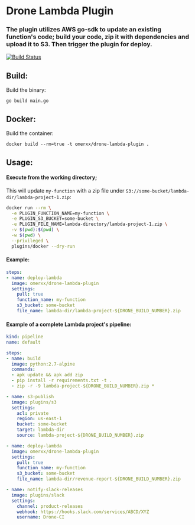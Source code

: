 # Drone Lambda Plugin

### The plugin utilizes AWS go-sdk to update an existing function's code; build your code, zip it with dependencies and upload it to S3. Then trigger the plugin for deploy.
[![Build Status](https://droneio.spot.im/api/badges/omerxx/drone-lambda-plugin/status.svg)](https://droneio.spot.im/omerxx/drone-lambda-plugin)

## Build:
Build the binary:
```
go build main.go
```

## Docker:
Build the container:
```
docker build --rm=true -t omerxx/drone-lambda-plugin .
```

## Usage:

#### Execute from the working directory; 
This will update `my-function` with a zip file under `S3://some-bucket/lambda-dir/lambda-project-1.zip`:
```bash
docker run --rm \
  -e PLUGIN_FUNCTION_NAME=my-function \
  -e PLUGIN_S3_BUCKET=some-bucket \
  -e PLUGIN_FILE_NAME=lambda-directory/lambda-project-1.zip \
  -v $(pwd):$(pwd) \
  -w $(pwd) \
  --privileged \
  plugins/docker --dry-run
```

#### Example:

```yaml
steps:
- name: deploy-lambda
  image: omerxx/drone-lambda-plugin
  settings:
    pull: true
    function_name: my-function
    s3_bucket: some-bucket
    file_name: lambda-dir/lambda-project-${DRONE_BUILD_NUMBER}.zip
```

#### Example of a complete Lambda project's pipeline:

```yaml
kind: pipeline
name: default

steps:
- name: build
  image: python:2.7-alpine
  commands:
  - apk update && apk add zip
  - pip install -r requirements.txt -t .
  - zip -r -9 lambda-project-${DRONE_BUILD_NUMBER}.zip *

- name: s3-publish
  image: plugins/s3
  settings:
    acl: private
    region: us-east-1
    bucket: some-bucket
    target: lambda-dir
    source: lambda-project-${DRONE_BUILD_NUMBER}.zip

- name: deploy-lambda
  image: omerxx/drone-lambda-plugin
  settings:
    pull: true
    function_name: my-function
    s3_bucket: some-bucket
    file_name: lambda-dir/revenue-report-${DRONE_BUILD_NUMBER}.zip

- name: notify-slack-releases
  image: plugins/slack
  settings:
    channel: product-releases
    webhook: https://hooks.slack.com/services/ABCD/XYZ
    username: Drone-CI
```

